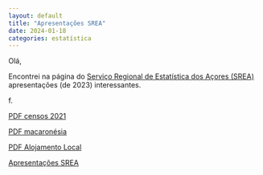 ```yaml
---
layout: default
title: "Apresentações SREA"
date: 2024-01-18
categories: estatística
---
```

Olá,

Encontrei na página do [Serviço Regional de Estatística dos Açores (SREA)](https://srea.azores.gov.pt/) apresentações (de 2023) interessantes.

f.

[PDF censos 2021](/assets/pdf/srea-censos-2021.pdf)

[PDF macaronésia](/assets/pdf/confmacaronesia-srea.pdf)

[PDF Alojamento Local](/assets/pdf/srea-turismo.pdf)

[Apresentações SREA](https://www.slideshare.net/SREAADMIN/presentations)
